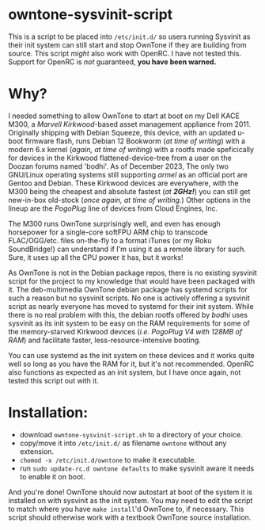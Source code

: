 # owntone-sysvinit-script
This is a script to be placed into `/etc/init.d/` so users running Sysvinit as their init system can still start and stop OwnTone if they are building from source.
This script *might* also work with OpenRC. I have not tested this. Support for OpenRC is *not* guaranteed, **you have been warned.**

# Why?
I needed something to allow OwnTone to start at boot on my Dell KACE M300, a *Marvell Kirkwood*-based asset management appliance from 2011.
Originally shipping with Debian Squeeze, this device, with an updated u-boot firmware flash, runs Debian 12 Bookworm (*at time of writing*) with a modern 6.x kernel (*again, at time of writing*) with a rootfs made speficically for devices in the Kirkwood flattened-device-tree from a user on the Doozan forums named 'bodhi'. As of December 2023, The only two GNU/Linux operating systems still supporting *armel* as an official port are Gentoo and Debian. These Kirkwood devices are everywhere, with the M300 being the cheapest and absolute fastest (*at **2GHz!***) you can still get new-in-box old-stock (*once again, at time of writing.*) Other options in the lineup are the *PogoPlug* line of devices from Cloud Engines, Inc.

The M300 runs OwnTone surprisingly well, and even has enough horsepower for a single-core softFPU ARM chip to transcode FLAC/OGG/etc. files on-the-fly to a format iTunes (or my Roku SoundBridge!) can understand if I'm using it as a remote library for such. Sure, it uses up all the CPU power it has, but it works! 

As OwnTone is not in the Debian package repos, there is no existing sysvinit script for the project to my knowledge that would have been packaged with it.
The deb-multimedia OwnTone debian package has systemd scripts for such a reason but no sysvinit scripts. No one is actively offering a sysvinit script as nearly everyone has moved to systemd for their init system. While there is no real problem with this, the debian rootfs offered by *bodhi* uses sysvinit as its init system to be easy on the RAM requirements for some of the memory-starved Kirkwood devices (*i.e. PogoPlug V4 with 128MB of RAM*) and facilitate faster, less-resource-intensive booting.

You can use systemd as the init system on these devices and it works quite well so long as you have the RAM for it, but it's not recommended. OpenRC also functions as expected as an init system, but I have once again, not tested this script out with it.



# Installation:
- download `owntone-sysvinit-script.sh` to a directory of your choice.
- copy/move it into `/etc/init.d/` as filename `owntone` without any extension.
- `chomod -x /etc/init.d/owntone` to make it executable.
- run `sudo update-rc.d owntone defaults` to make sysvinit aware it needs to enable it on boot.

And you're done! OwnTone should now autostart at boot of the system it is installed on with sysvinit as the init system.
You may need to edit the script to match where you have `make install`'d OwnTone to, if necessary. This script should otherwise work with a textbook OwnTone source installation.
